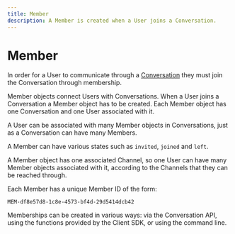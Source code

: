 ```yaml
---
title: Member
description: A Member is created when a User joins a Conversation.
---
```


# Member

In order for a User to communicate through a [Conversation](/conversation/concepts/conversation) they must join the Conversation through membership.

Member objects connect Users with Conversations. When a User joins a Conversation a Member object has to be created. Each Member object has one Conversation and one User associated with it.

A User can be associated with many Member objects in Conversations, just as a Conversation can have many Members.

A Member can have various states such as `invited`, `joined` and `left`.

A Member object has one associated Channel, so one User can have many Member objects associated with it, according to the Channels that they can be reached through.

Each Member has a unique Member ID of the form:

```
MEM-df8e57d8-1c8e-4573-bf4d-29d5414dcb42
```

Memberships can be created in various ways: via the Conversation API, using the functions provided by the Client SDK, or using the command line.
